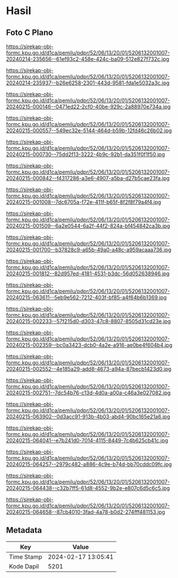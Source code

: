 # Hasil

## Foto C Plano

https://sirekap-obj-formc.kpu.go.id/d1ca/pemilu/pdpr/52/06/13/20/01/5206132001007-20240214-235656--61ef93c2-458e-424c-ba09-512e827f732c.jpg

https://sirekap-obj-formc.kpu.go.id/d1ca/pemilu/pdpr/52/06/13/20/01/5206132001007-20240214-235937--b26e6258-2301-443d-9581-fda1e5032a3c.jpg

https://sirekap-obj-formc.kpu.go.id/d1ca/pemilu/pdpr/52/06/13/20/01/5206132001007-20240215-000146--0471ed22-2cf0-40be-929c-2a88970e734a.jpg

https://sirekap-obj-formc.kpu.go.id/d1ca/pemilu/pdpr/52/06/13/20/01/5206132001007-20240215-000557--549ec32e-5144-464d-b59b-12fd46c26b02.jpg

https://sirekap-obj-formc.kpu.go.id/d1ca/pemilu/pdpr/52/06/13/20/01/5206132001007-20240215-000730--75dd2f13-3222-4b9c-92b1-da351f0f1f50.jpg

https://sirekap-obj-formc.kpu.go.id/d1ca/pemilu/pdpr/52/06/13/20/01/5206132001007-20240215-000842--f4317286-a3e6-4907-a5ba-d27b5cae23fa.jpg

https://sirekap-obj-formc.kpu.go.id/d1ca/pemilu/pdpr/52/06/13/20/01/5206132001007-20240215-001008--7dc6705a-f72e-411f-b65f-8f2f8f79a4f4.jpg

https://sirekap-obj-formc.kpu.go.id/d1ca/pemilu/pdpr/52/06/13/20/01/5206132001007-20240215-001509--6a2e0544-6a2f-44f2-824a-bf454842ca3b.jpg

https://sirekap-obj-formc.kpu.go.id/d1ca/pemilu/pdpr/52/06/13/20/01/5206132001007-20240215-001700--b37828c9-a65b-49a0-a48c-a959acaaa736.jpg

https://sirekap-obj-formc.kpu.go.id/d1ca/pemilu/pdpr/52/06/13/20/01/5206132001007-20240215-001812--82d957ed-4181-4531-b3dc-56d052638946.jpg

https://sirekap-obj-formc.kpu.go.id/d1ca/pemilu/pdpr/52/06/13/20/01/5206132001007-20240215-063611--5eb9e562-7212-403f-bf85-a4f64b6b1369.jpg

https://sirekap-obj-formc.kpu.go.id/d1ca/pemilu/pdpr/52/06/13/20/01/5206132001007-20240215-002233--57f215d0-d303-47c8-8807-8505d31cd23e.jpg

https://sirekap-obj-formc.kpu.go.id/d1ca/pemilu/pdpr/52/06/13/20/01/5206132001007-20240215-002359--bc0a3423-dcb0-4a2e-a916-ae0be4f604b4.jpg

https://sirekap-obj-formc.kpu.go.id/d1ca/pemilu/pdpr/52/06/13/20/01/5206132001007-20240215-002552--4e185a29-add8-4673-a94a-87becb1423d0.jpg

https://sirekap-obj-formc.kpu.go.id/d1ca/pemilu/pdpr/52/06/13/20/01/5206132001007-20240215-002751--7dc54b76-c13d-4d0a-a00a-c46a3e027082.jpg

https://sirekap-obj-formc.kpu.go.id/d1ca/pemilu/pdpr/52/06/13/20/01/5206132001007-20240215-063902--0d3acc91-913b-4b03-abd4-90bc165e21a6.jpg

https://sirekap-obj-formc.kpu.go.id/d1ca/pemilu/pdpr/52/06/13/20/01/5206132001007-20240215-064041--e7b241d0-7014-4115-8449-7c4b625cb41c.jpg

https://sirekap-obj-formc.kpu.go.id/d1ca/pemilu/pdpr/52/06/13/20/01/5206132001007-20240215-064257--2979c482-a886-4c9e-b74d-bb70cddc09fc.jpg

https://sirekap-obj-formc.kpu.go.id/d1ca/pemilu/pdpr/52/06/13/20/01/5206132001007-20240215-064438--c32b7ff5-61d8-4552-9b2e-e807c6d5c6c5.jpg

https://sirekap-obj-formc.kpu.go.id/d1ca/pemilu/pdpr/52/06/13/20/01/5206132001007-20240215-064658--87cb4010-3fad-4a78-b0d2-274fff481153.jpg


## Metadata

| Key        | Value               |
| ---------- | ------------------- |
| Time Stamp | 2024-02-17 13:05:41 |
| Kode Dapil | 5201                |



